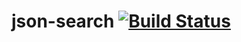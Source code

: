 # json-search   [![Build Status](https://travis-ci.org/Vempalli/json-search.svg?branch=master)](https://travis-ci.org/Vempalli/json-search)